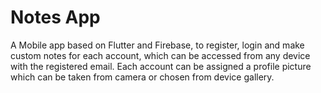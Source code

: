# Notes App

A Mobile app based on Flutter and Firebase, to register, login and make custom notes for each account, which can be accessed from any device with the registered email.
Each account can be assigned a profile picture which can be taken from camera or chosen from device gallery.


